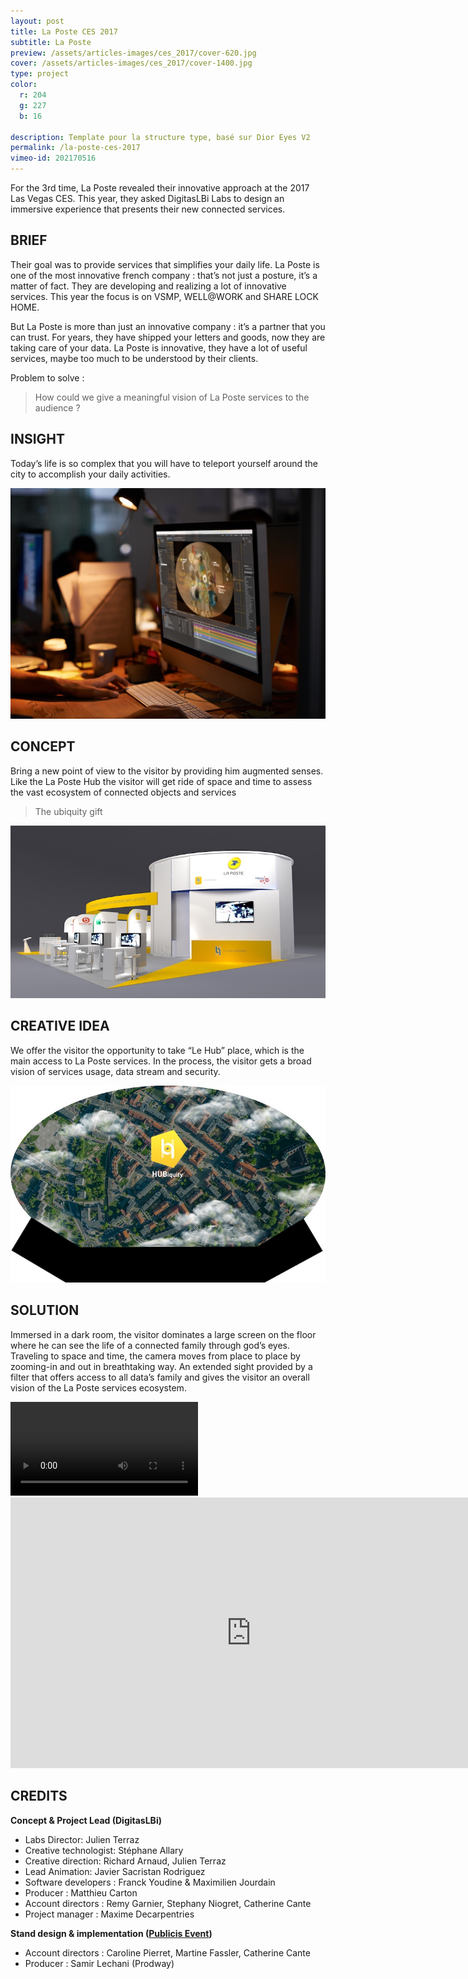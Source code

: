 ```yaml
---
layout: post
title: La Poste CES 2017
subtitle: La Poste
preview: /assets/articles-images/ces_2017/cover-620.jpg
cover: /assets/articles-images/ces_2017/cover-1400.jpg
type: project
color:
  r: 204
  g: 227
  b: 16

description: Template pour la structure type, basé sur Dior Eyes V2
permalink: /la-poste-ces-2017
vimeo-id: 202170516
---
```


For the 3rd time, La Poste revealed their innovative approach at the 2017 Las Vegas CES.
This year, they asked DigitasLBi Labs to design an immersive experience that presents their new connected services.

## BRIEF
Their goal was to provide services that simplifies your daily life. La Poste is one of the most innovative french company : that’s not just a posture, it’s a matter of fact. They are developing and realizing a lot of innovative services. This year the focus is on VSMP, WELL@WORK and SHARE LOCK HOME.

But La Poste is more than just an innovative company : it’s a partner that you can trust.
For years, they have shipped your letters and goods, now they are taking care of your data.
La Poste is innovative, they have a lot of useful services, maybe too much to be understood by their clients.

Problem to solve :
> How could we give a meaningful vision of La Poste services to the audience ?


## INSIGHT
Today’s life is so complex that you will have to teleport yourself around the city to accomplish your daily activities.

![image](/assets/articles-images/ces_2017/mytho.jpg)


## CONCEPT
Bring a new point of view to the visitor by providing him augmented senses. Like the La Poste Hub the visitor will get ride of space and time to assess the vast ecosystem of connected objects and services

> The ubiquity gift

![image](/assets/articles-images/ces_2017/stand.jpg)


## CREATIVE IDEA
We offer the visitor the opportunity to take “Le Hub” place, which is the main access to La Poste services. In the process, the visitor gets a broad vision of services usage, data stream and security.


![image](/assets/articles-images/ces_2017/main.jpg)


## SOLUTION
Immersed in a dark room, the visitor dominates a large screen on the floor where he can see the life of a connected family through god’s eyes. Traveling to space and time, the camera moves from place to place by zooming-in and out in breathtaking way. An extended sight provided by a filter that offers access to all data’s family and gives the visitor an overall vision of the La Poste services ecosystem.


<video loop autoplay>
  <source src="/assets/articles-images/ces_2017/decode.mp4" type="video/mp4">
</video>


<iframe src="https://player.vimeo.com/video/{{page.vimeo-id}}" width="770" height="433" frameborder="0" webkitallowfullscreen mozallowfullscreen allowfullscreen class="uk-responsive-width"></iframe>

## CREDITS

**Concept & Project Lead (DigitasLBi)**

  - Labs Director: Julien Terraz
  - Creative technologist: Stéphane Allary
  - Creative direction: Richard Arnaud, Julien Terraz
  - Lead Animation: Javier Sacristan Rodriguez
  - Software developers : Franck Youdine & Maximilien Jourdain
  - Producer : Matthieu Carton
  - Account directors : Remy Garnier, Stephany Niogret, Catherine Cante
  - Project manager : Maxime Decarpentries


**Stand design & implementation ([Publicis Event](https://www.publicisevents.com/))**

  - Account directors : Caroline Pierret, Martine Fassler, Catherine Cante
  - Producer : Samir Lechani (Prodway)
